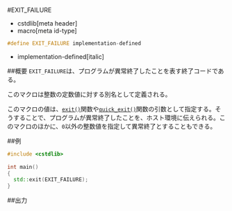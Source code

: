 #EXIT_FAILURE
* cstdlib[meta header]
* macro[meta id-type]

```cpp
#define EXIT_FAILURE implementation-defined
```
* implementation-defined[italic]

##概要
`EXIT_FAILURE`は、プログラムが異常終了したことを表す終了コードである。

このマクロは整数の定数値に対する別名として定義される。

このマクロの値は、[`exit()`](./exit.md)関数や[`quick_exit()`](./quick_exit.md.nolink)関数の引数として指定する。そうすることで、プログラムが異常終了したことを、ホスト環境に伝えられる。このマクロのほかに、`0`以外の整数値を指定して異常終了とすることもできる。


##例
```cpp
#include <cstdlib>
    
int main()
{
  std::exit(EXIT_FAILURE);
}
```

##出力
```
```


